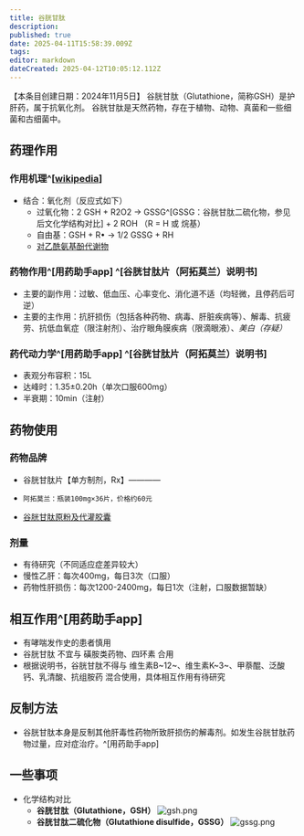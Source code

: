 ```yaml
---
title: 谷胱甘肽
description: 
published: true
date: 2025-04-11T15:58:39.009Z
tags: 
editor: markdown
dateCreated: 2025-04-12T10:05:12.112Z
---
```


【本条目创建日期：2024年11月5日】
谷胱甘肽（Glutathione，简称GSH）是护肝药，属于抗氧化剂。
谷胱甘肽是天然药物，存在于植物、动物、真菌和一些细菌和古细菌中。
## 药理作用
### 作用机理^[[wikipedia](https://en.wikipedia.org/wiki/Glutathione#Antioxidant)]
- 结合：氧化剂（反应式如下）
  - 过氧化物：2 GSH + R2O2 → GSSG^[GSSG：谷胱甘肽二硫化物，参见后文化学结构对比] + 2 ROH  （R = H 或 烷基）
  - 自由基：GSH + R• → ⁠1/2 GSSG + RH
  - [对乙酰氨基酚代谢物](/drugs_meta/复方制剂.md#氨酚烷胺不能用)
### 药物作用^[用药助手app] ^[谷胱甘肽片（阿拓莫兰）说明书]
- 主要的副作用：过敏、低血压、心率变化、消化道不适（均轻微，且停药后可逆）
- 主要的主作用：抗肝损伤（包括各种药物、病毒、肝脏疾病等）、解毒、抗疲劳、抗低血氧症（限注射剂）、治疗眼角膜疾病（限滴眼液）、*美白（存疑）*
### 药代动力学^[用药助手app] ^[谷胱甘肽片（阿拓莫兰）说明书]
- 表观分布容积：15L
- 达峰时：1.35±0.20h（单次口服600mg）
- 半衰期：10min（注射）
## 药物使用
### 药物品牌
- 谷胱甘肽片【单方制剂，Rx】————
-     阿拓莫兰：瓶装100mg×36片，价格约60元
- [谷胱甘肽原粉及代灌胶囊](https://item.taobao.com/item.htm?id=680231924310)
### 剂量
- 有待研究（不同适应症差异较大）
- 慢性乙肝：每次400mg，每日3次（口服）
- 药物性肝损伤：每次1200-2400mg，每日1次（注射，口服数据暂缺）
## 相互作用^[用药助手app]
- 有哮喘发作史的患者慎用
- 谷胱甘肽 不宜与 磺胺类药物、四环素 合用
- 根据说明书，谷胱甘肽不得与 维生素B~12~、维生素K~3~、甲萘醌、泛酸钙、乳清酸、抗组胺药 混合使用，具体相互作用有待研究
## 反制方法
- 谷胱甘肽本身是反制其他肝毒性药物所致肝损伤的解毒剂。如发生谷胱甘肽药物过量，应对症治疗。^[用药助手app]
## 一些事项
- 化学结构对比
  - **谷胱甘肽（Glutathione，GSH）** ![gsh.png](/imgs/gsh.png)
  - **谷胱甘肽二硫化物（Glutathione disulfide，GSSG）** ![gssg.png](/imgs/gssg.png)
